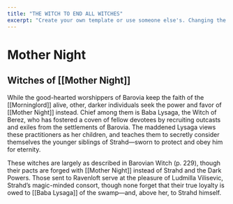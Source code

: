 ```yaml
---
title: "THE WITCH TO END ALL WITCHES"
excerpt: "Create your own template or use someone else's. Changing the template is a matter of updating one line"
---
```


# Mother Night

## Witches of [[Mother Night]] 

While the good-hearted worshippers of Barovia keep the faith of the [[Morninglord]] alive, other, darker individuals seek the power and favor of [[Mother Night]] instead. Chief among them is Baba Lysaga, the Witch of Berez, who has fostered a coven of fellow devotees by recruiting outcasts and exiles from the settlements of Barovia. The maddened Lysaga views these practitioners as her children, and teaches them to secretly consider themselves the younger siblings of Strahd—sworn to protect and obey him for eternity. 

These witches are largely as described in Barovian Witch (p. 229), though their pacts are forged with [[Mother Night]] instead of Strahd and the Dark Powers. Those sent to Ravenloft serve at the pleasure of Ludmilla Vilisevic, Strahd’s magic-minded consort, though none forget that their true loyalty is owed to [[Baba Lysaga]] of the swamp—and, above her, to Strahd himself. 
